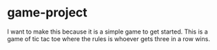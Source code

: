 # game-project
I want to make this because it is a simple game to get started. This is a game of tic tac toe where the rules is whoever gets three in a row wins.

